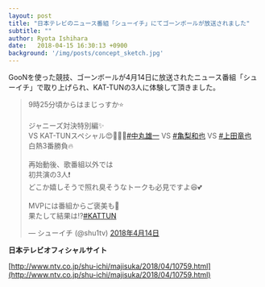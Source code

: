 ```yaml
---
layout: post
title: "日本テレビのニュース番組「シューイチ」にてゴーンボールが放送されました"
subtitle: ""
author: Ryota Ishihara
date:   2018-04-15 16:30:13 +0900
background: '/img/posts/concept_sketch.jpg'
---
```


GooNを使った競技、ゴーンボールが4月14日に放送されたニュース番組「シューイチ」で取り上げられ、KAT-TUNの3人に体験して頂きました。

<blockquote class="twitter-tweet" data-lang="ja"><p lang="ja" dir="ltr">9時25分頃からはまじっすか⭐<br><br>ジャニーズ対決特別編✨<br>VS KAT-TUNスペシャル😍💜💖💙<a href="https://twitter.com/hashtag/%E4%B8%AD%E4%B8%B8%E9%9B%84%E4%B8%80?src=hash&amp;ref_src=twsrc%5Etfw">#中丸雄一</a> VS <a href="https://twitter.com/hashtag/%E4%BA%80%E6%A2%A8%E5%92%8C%E4%B9%9F?src=hash&amp;ref_src=twsrc%5Etfw">#亀梨和也</a> VS <a href="https://twitter.com/hashtag/%E4%B8%8A%E7%94%B0%E7%AB%9C%E4%B9%9F?src=hash&amp;ref_src=twsrc%5Etfw">#上田竜也</a><br>白熱3番勝負🔥<br><br>再始動後、歌番組以外では<br>初共演の3人❗️<br>どこか嬉しそうで照れ臭そうなトークも必見ですよ😆💕<br><br>MVPには番組からご褒美も🎁<br>果たして結果は⁉️<a href="https://twitter.com/hashtag/KATTUN?src=hash&amp;ref_src=twsrc%5Etfw">#KATTUN</a></p>&mdash; シューイチ (@shu1tv) <a href="https://twitter.com/shu1tv/status/985110750065672194?ref_src=twsrc%5Etfw">2018年4月14日</a></blockquote> <script async src="https://platform.twitter.com/widgets.js" charset="utf-8"></script>

**日本テレビオフィシャルサイト**

[http://www.ntv.co.jp/shu-ichi/majisuka/2018/04/10759.html](http://www.ntv.co.jp/shu-ichi/majisuka/2018/04/10759.html)
